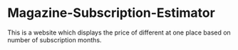# Magazine-Subscription-Estimator
This is a website which displays the price of different at one place based on number of subscription months.
